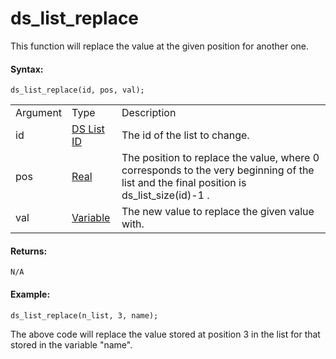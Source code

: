 # ds_list_replace

This function will replace the value at the given position for another
one.

#### Syntax:

``` gml
ds_list_replace(id, pos, val);
```

|          |                                                                                                             |                                                                                                                                           |
|----------|-------------------------------------------------------------------------------------------------------------|-------------------------------------------------------------------------------------------------------------------------------------------|
| Argument | Type                                                                                                        | Description                                                                                                                               |
| id       |  [DS List ID](../../../../../GameMaker_Language/GML_Reference/Data_Structures/DS_Lists/ds_list_create)  | The id of the list to change.                                                                                                             |
| pos      |  [Real](../../../../../GameMaker_Language/GML_Overview/Data_Types)                                      | The position to replace the value, where 0 corresponds to the very beginning of the list and the final position is ds_list_size(id)-1 .   |
| val      |  [Variable](../../../../../GameMaker_Language/GML_Overview/Data_Types#variable)                         | The new value to replace the given value with.                                                                                            |

#### Returns:

``` gml
N/A
```

#### Example:

``` gml
ds_list_replace(n_list, 3, name);
```

The above code will replace the value stored at position 3 in the list
for that stored in the variable "name".
